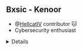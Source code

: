 Bxsic - Kenoor
--
- @[HellcatIV](https://github.com/Hellcat-IV) contributor 🐱 </br>
- Cybersecurity enthusiast

<details>
<p align="center">
  <a href="https://github.com/bxsic-fr">
    <img src="http://github-profile-summary-cards.vercel.app/api/cards/profile-details?username=bxsic-fr&theme=transparent" />
  
  <a href="https://github.com/bxsic-fr">
    <img src="https://github-readme-stats.vercel.app/api/top-langs/?username=bxsic-fr&theme=transparent" />
  </a>
</p>
</details>
